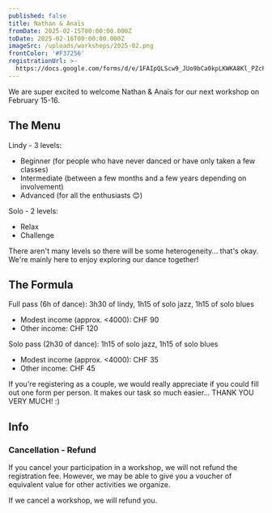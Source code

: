 ```yaml
---
published: false
title: Nathan & Anaïs
fromDate: 2025-02-15T00:00:00.000Z
toDate: 2025-02-16T00:00:00.000Z
imageSrc: /uploads/workshops/2025-02.png
frontColor: '#F37256'
registrationUrl: >-
  https://docs.google.com/forms/d/e/1FAIpQLScw9_JUo9bCa0kpLKWKA8Kl_PZcP03IY4OcPLmOB_btT2_-2g/viewform?fbclid=PAZXh0bgNhZW0CMTEAAaZg6J1t74QlJu4VdEtyqNm2bSzKBo1SM53RZKDXHNh40h9Pg-xANq2kv4M_aem_1yUAXYisbq49_ODCcxJ7LA
---
```


We are super excited to welcome Nathan & Anaïs for our next workshop on February 15-16.

## The Menu

Lindy - 3 levels:

* Beginner (for people who have never danced or have only taken a few classes)
* Intermediate (between a few months and a few years depending on involvement)
* Advanced (for all the enthusiasts 😊)

Solo - 2 levels:

* Relax
* Challenge

There aren't many levels so there will be some heterogeneity... that's okay. We're mainly here to enjoy exploring our dance together!

## The Formula

Full pass (6h of dance): 3h30 of lindy, 1h15 of solo jazz, 1h15 of solo blues

* Modest income (approx. \<4000): CHF 90
* Other income: CHF 120

Solo pass (2h30 of dance): 1h15 of solo jazz, 1h15 of solo blues

* Modest income (approx. \<4000): CHF 35
* Other income: CHF 45

If you're registering as a couple, we would really appreciate if you could fill out one form per person. It makes our task so much easier... THANK YOU VERY MUCH! :)

## Info

### Cancellation - Refund

If you cancel your participation in a workshop, we will not refund the registration fee. However, we may be able to give you a voucher of equivalent value for other activities we organize.

If we cancel a workshop, we will refund you.
